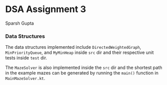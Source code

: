 # DSA Assignment 3
Sparsh Gupta

### Data Structures

The data structures implemented include `DirectedWeightedGraph`, 
`MinPriorityQueue`, and `MyMinHeap` inside `src` dir and their respective unit
tests inside `test` dir.

The `MazeSolver` is also implemented inside the `src` dir and the shortest path 
in the example mazes can be generated by running the `main()` function in `MainMazeSolver.kt`.
